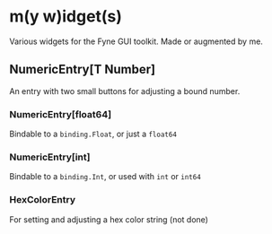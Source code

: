 # m(y w)idget(s)

Various widgets for the Fyne GUI toolkit. Made or augmented by me.

## NumericEntry[T Number]

An entry with two small buttons for adjusting a bound number.

### NumericEntry\[float64\]

Bindable to a `binding.Float`, or just a `float64`

### NumericEntry\[int\]

Bindable to a `binding.Int`, or used with `int` or `int64`

### HexColorEntry

For setting and adjusting a hex color string (not done)
